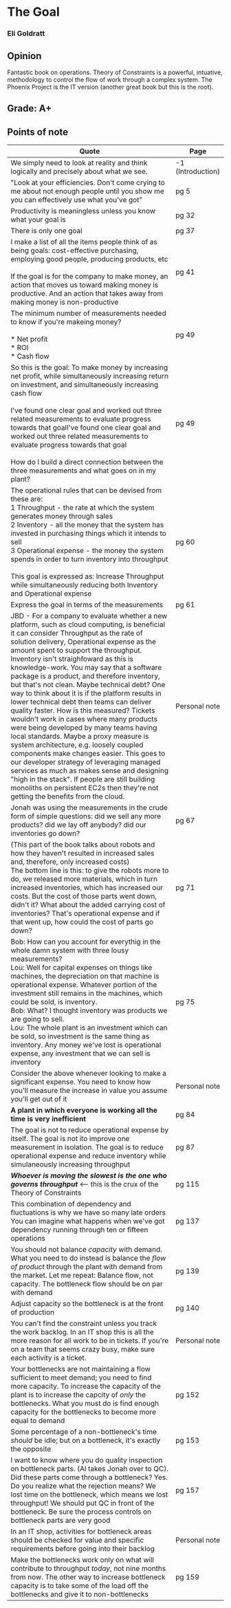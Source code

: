 # The Goal
### Eli Goldratt

## Opinion
Fantastic book on operations. Theory of Constraints is a powerful, intuative, methodology to control the flow of work through a complex system. The Phoenix Project is the IT version (another great book but this is the root).

## Grade: A+

## Points of note

Quote | Page 
--- | ---
We simply need to look at reality and think logically and precisely about what we see.|-1 (Introduction)
"Look at your efficiencies. Don't come crying to me about not enough people until you show me you can effectively use what you've got"|pg 5
Productivity is meaningless unless you know what your goal is|pg 32
There is only one goal|pg 37
I make a list of all the items people think of as being goals: cost-effective purchasing, employing good people, producing products, etc <br/><br/> If the goal is for the company to make money, an action that moves us toward making money is productive. And an action that takes away from making money is non-productive|pg 41
The minimum number of measurements needed to know if you're makeing money?<br/><br/>* Net profit<br/>* ROI<br/>* Cash flow|pg 49
So this is the goal: To make money by increasing net profit, while simultaneously increasing return on investment, and simultaneously increasing cash flow<br/><br/>I've found one clear goal and worked out three related measurements to evaluate progress towards that goalI've found one clear goal and worked out three related measurements to evaluate progress towards that goal<br/><br/>How do I build a direct connection between the three measurements and what goes on in my plant?|pg 49
The operational rules that can be devised from these are: <br/>1 Throughput - the rate at which the system generates money through sales<br/>2 Inventory - all the money that the system has invested in purchasing things which it intends to sell<br/>3 Operational expense - the money the system spends in order to turn inventory into throughput<br/><br/>This goal is expressed as: Increase Throughput while simultaneously reducing both Inventory and Operational expense|pg 60
Express the goal in terms of the measurements|pg 61
JBD - For a company to evaluate whether a new platform, such as cloud computing, is beneficial it can consider Throughput as the rate of solution delivery, Operational expense as the amount spent to support the throughput. Inventory isn't straighfoward as this is knowledge-work. You may say that a software package is a product, and therefore inventory, but that's not clean. Maybe technical debt? One way to think about it is if the platform results in lower technical debt then teams can deliver quality faster. How is this measured? Tickets wouldn't work in cases where many products were being developed by many teams having local standards. Maybe a proxy measure is system architecture, e.g. loosely coupled components make changes easier. This goes to our developer strategy of leveraging managed services as much as makes sense and designing "high in the stack". If people are still building monoliths on persistent EC2s then they're not getting the benefits from the cloud. | Personal note
Jonah was using the measurements in the crude form of simple questions: did we sell any more products? did we lay off anybody? did our inventories go down?|pg 67
(This part of the book talks about robots and how they haven't resulted in increased sales and, therefore, only increased costs)<br/>The bottom line is this: to give the robots more to do, we released more materials, which in turn increased inventories, which has increased our costs. But the cost of those parts went down, didn't it? What about the added carrying cost of inventories? That's operational expense and if that went up, how could the cost of parts go down?|pg 71
Bob: How can you account for everythig in the whole damn system with three lousy measurements?<br/>Lou: Well for capital expenses on things like machines, the depreciation on that machine is operational expense. Whatever portion of the investment still remains in the machines, which could be sold, is inventory. <br/>Bob: What? I thought inventory was products we are going to sell.<br/>Lou: The whole plant is an investment which can be sold, so investment is the same thing as inventory. Any money we've lost is operational expense, any investment that we can sell is inventory|pg 75
Consider the above whenever looking to make a significant expense. You need to know how you'll measure the increase in value you assume you'll get out of it|Personal note
**A plant in which everyone is working all the time is very inefficient**|pg 84
The goal is not to reduce operational expense by itself. The goal is not ito improve one measurement in isolation. The goal is to reduce operational expense and reduce inventory while simulaneously increasing throughput|pg 87
**_Whoever is moving the slowest is the one who governs throughput_** <-- this is the crux of the Theory of Constraints |pg 115
This combination of dependency and fluctuations is why we have so many late orders<br/> You can imagine what happens when we've got dependency running through ten or fifteen operations|pg 137
You should not balance _capacity_ with demand. What you need to do instead is balance the _flow of product_ through the plant with demand from the market. Let me repeat: Balance flow, not capacity. The bottleneck flow should be on par with demand|pg 139
Adjust capacity so the bottleneck is at the front of production|pg 140
You can't find the constraint unless you track the work backlog. In an IT shop this is all the more reason for all work to be in tickets. If you're on a team that seems crazy busy, make sure each activity is a ticket. |Personal note
Your bottlenecks are not maintaining a flow sufficient to meet demand; you need to find more capacity. To increase the capacity of the plant is to increase the capcity of _only_ the bottlenecks. What you must do is find enough capacity for the bottlenecks to become more equal to demand|pg 152
Some percentage of a non-bottleneck's time _should_ be idle; but on a bottleneck, it's exactly the opposite|pg 153
I want to know where you do quality inspection on bottleneck parts. (Al takes Jonah over to QC). Did these parts come through a bottleneck? Yes. Do you realize what the rejection means? We lost time on the bottleneck, which means we lost throughput! We should put QC in front of the bottleneck. Be sure the process controls on bottleneck parts are very good|pg 157
In an IT shop, activities for bottleneck areas should be checked for value and specific requirements before going into their backlog|Personal note
Make the bottlenecks work only on what will contribute to throughput _today_, not nine months from now. The other way to increase bottleneck capacity is to take some of the load off the bottlenecks and give it to non-bottlenecks|pg 159











<br /> 
